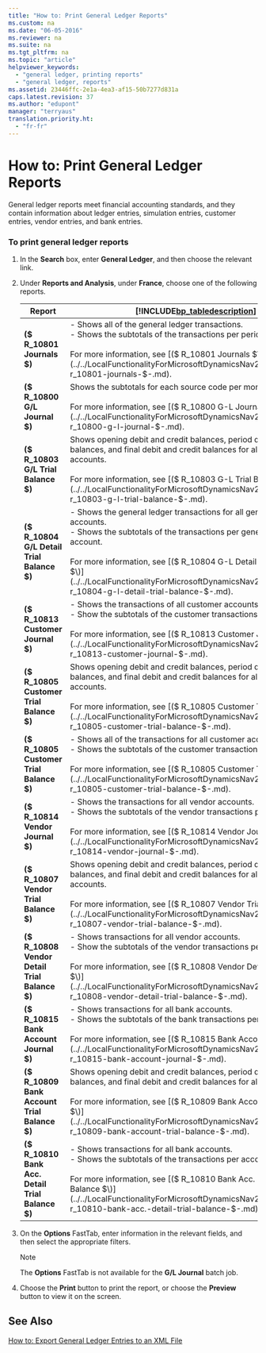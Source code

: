 ```yaml
---
title: "How to: Print General Ledger Reports"
ms.custom: na
ms.date: "06-05-2016"
ms.reviewer: na
ms.suite: na
ms.tgt_pltfrm: na
ms.topic: "article"
helpviewer_keywords: 
  - "general ledger, printing reports"
  - "general ledger, reports"
ms.assetid: 23446ffc-2e1a-4ea3-af15-50b7277d831a
caps.latest.revision: 37
ms.author: "edupont"
manager: "terryaus"
translation.priority.ht: 
  - "fr-fr"
---
```

# How to: Print General Ledger Reports
General ledger reports meet financial accounting standards, and they contain information about ledger entries, simulation entries, customer entries, vendor entries, and bank entries.  
  
### To print general ledger reports  
  
1.  In the **Search** box, enter **General Ledger**, and then choose the relevant link.  
  
2.  Under **Reports and Analysis**, under **France**, choose one of the following reports.  
  
    |Report|[!INCLUDE[bp_tabledescription](../../ApplicationDesign/includes/bp_tabledescription_md.md)]|  
    |------------|---------------------------------------|  
    |**\($ R\_10801 Journals $\)**|-   Shows all of the general ledger transactions.<br />-   Shows the subtotals of the transactions per period.<br /><br /> For more information, see [\($ R\_10801 Journals $\)](../../LocalFunctionalityForMicrosoftDynamicsNav2016/France/-$-r_10801-journals-$-.md).|  
    |**\($ R\_10800 G\/L Journal $\)**|Shows the subtotals for each source code per month.<br /><br /> For more information, see [\($ R\_10800 G\-L Journal $\)](../../LocalFunctionalityForMicrosoftDynamicsNav2016/France/-$-r_10800-g-l-journal-$-.md).|  
    |**\($ R\_10803 G\/L Trial Balance $\)**|Shows opening debit and credit balances, period debit and credit balances, and final debit and credit balances for all general ledger accounts.<br /><br /> For more information, see [\($ R\_10803 G\-L Trial Balance $\)](../../LocalFunctionalityForMicrosoftDynamicsNav2016/France/-$-r_10803-g-l-trial-balance-$-.md).|  
    |**\($ R\_10804 G\/L Detail Trial Balance $\)**|-   Shows the general ledger transactions for all general ledger accounts.<br />-   Shows the subtotals of the transactions per general ledger account.<br /><br /> For more information, see [\($ R\_10804 G\-L Detail Trial Balance $\)](../../LocalFunctionalityForMicrosoftDynamicsNav2016/France/-$-r_10804-g-l-detail-trial-balance-$-.md).|  
    |**\($ R\_10813 Customer Journal $\)**|-   Shows the transactions of all customer accounts.<br />-   Show the subtotals of the customer transactions per period.<br /><br /> For more information, see [\($ R\_10813 Customer Journal $\)](../../LocalFunctionalityForMicrosoftDynamicsNav2016/France/-$-r_10813-customer-journal-$-.md).|  
    |**\($ R\_10805 Customer Trial Balance $\)**|Shows opening debit and credit balances, period debit and credit balances, and final debit and credit balances for all customer accounts.<br /><br /> For more information, see [\($ R\_10805 Customer Trial Balance $\)](../../LocalFunctionalityForMicrosoftDynamicsNav2016/France/-$-r_10805-customer-trial-balance-$-.md).|  
    |**\($ R\_10805 Customer Trial Balance $\)**|-   Shows all of the transactions for all customer accounts.<br />-   Shows the subtotals of the customer transactions per account.<br /><br /> For more information, see [\($ R\_10805 Customer Trial Balance $\)](../../LocalFunctionalityForMicrosoftDynamicsNav2016/France/-$-r_10805-customer-trial-balance-$-.md).|  
    |**\($ R\_10814 Vendor Journal $\)**|-   Shows the transactions for all vendor accounts.<br />-   Shows the subtotals of the vendor transactions per period.<br /><br /> For more information, see [\($ R\_10814 Vendor Journal $\)](../../LocalFunctionalityForMicrosoftDynamicsNav2016/France/-$-r_10814-vendor-journal-$-.md).|  
    |**\($ R\_10807 Vendor Trial Balance $\)**|Shows opening debit and credit balances, period debit and credit balances, and final debit and credit balances for all vendor accounts.<br /><br /> For more information, see [\($ R\_10807 Vendor Trial Balance $\)](../../LocalFunctionalityForMicrosoftDynamicsNav2016/France/-$-r_10807-vendor-trial-balance-$-.md).|  
    |**\($ R\_10808 Vendor Detail Trial Balance $\)**|-   Shows transactions for all vendor accounts.<br />-   Show the subtotals of the vendor transactions per account.<br /><br /> For more information, see [\($ R\_10808 Vendor Detail Trial Balance $\)](../../LocalFunctionalityForMicrosoftDynamicsNav2016/France/-$-r_10808-vendor-detail-trial-balance-$-.md).|  
    |**\($ R\_10815 Bank Account Journal $\)**|-   Shows transactions for all bank accounts.<br />-   Shows the subtotals of the bank transactions per period.<br /><br /> For more information, see [\($ R\_10815 Bank Account Journal $\)](../../LocalFunctionalityForMicrosoftDynamicsNav2016/France/-$-r_10815-bank-account-journal-$-.md).|  
    |**\($ R\_10809 Bank Account Trial Balance $\)**|Shows opening debit and credit balances, period debit and credit balances, and final debit and credit balances for all bank accounts.<br /><br /> For more information, see [\($ R\_10809 Bank Account Trial Balance $\)](../../LocalFunctionalityForMicrosoftDynamicsNav2016/France/-$-r_10809-bank-account-trial-balance-$-.md).|  
    |**\($ R\_10810 Bank Acc. Detail Trial Balance $\)**|-   Shows transactions for all bank accounts.<br />-   Shows the subtotals of the transactions per account.<br /><br /> For more information, see [\($ R\_10810 Bank Acc. Detail Trial Balance $\)](../../LocalFunctionalityForMicrosoftDynamicsNav2016/France/-$-r_10810-bank-acc.-detail-trial-balance-$-.md).|  
  
3.  On the **Options** FastTab, enter information in the relevant fields, and then select the appropriate filters.  
  
    > [!NOTE]  
    >  The **Options** FastTab is not available for the **G\/L Journal** batch job.  
  
4.  Choose the **Print** button to print the report, or choose the **Preview** button to view it on the screen.  
  
## See Also  
 [How to: Export General Ledger Entries to an XML File](../../LocalFunctionalityForMicrosoftDynamicsNav2016/France/how-to-export-general-ledger-entries-to-an-xml-file.md)